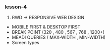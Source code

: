 ### lesson-4

1. RWD -> RESPONSIVE WEB DESIGN 
- MOBILE FIRST & DESKTOP FIRST
- BREAK POINT (320 , 480 , 567 , 768 , 1200+)
- MEADI QUERIES ( MAX-WIDTH , MIN-WIDTH)
- Screen types 

